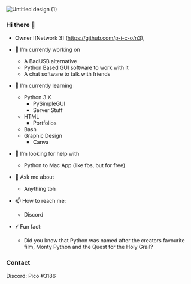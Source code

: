 ![Untitled design (1)](https://user-images.githubusercontent.com/95228665/174736973-585d45ca-41a8-43e9-a6b2-6baf2996eb1d.png)







### Hi there 👋

- Owner ![Network 3] (https://github.com/p-i-c-o/n3), 

- 🔭 I’m currently working on
  - A BadUSB alternative
  - Python Based GUI software to work with it
  - A chat software to talk with friends

- 🌱 I’m currently learning
  - Python 3.X
    - PySimpleGUI
    - Server Stuff
  - HTML
    - Portfolios
  - Bash
  - Graphic Design
    - Canva

- 🤔 I’m looking for help with
  - Python to Mac App (like fbs, but for free)

- 💬 Ask me about
  - Anything tbh

- 📫 How to reach me:
  - Discord

- ⚡ Fun fact:
  - Did you know that Python was named after the creators favourite film, Monty Python and the Quest for the Holy Grail?


### Contact
Discord: Pico #3186
